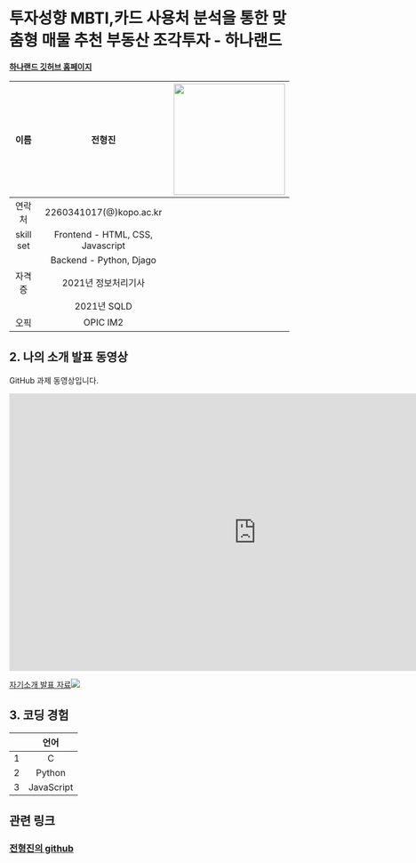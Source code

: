 # 투자성향 MBTI,카드 사용처 분석을 통한 맞춤형 매물 추천 부동산 조각투자 - 하나랜드

[**하나랜드 깃허브 홈페이지**](https://koposoftware.github.io/2022_13_hjjeon/)


|이름 |전형진|<img src="myphoto.png" width="200" height="200"/>|
|:---:|:---:|:---:| 
|연락처 |2260341017(@)kopo.ac.kr|
|skill set| Frontend - HTML, CSS, Javascript|
| | Backend - Python, Djago|
|자격증| 2021년 정보처리기사 |
|| 2021년 SQLD |
|오픽|  OPIC IM2|


## 2. 나의 소개 발표 동영상
GitHub 과제 동영상입니다.
<iframe width="887" height="499" src="https://www.youtube.com/embed/H37v4h77ty4" title="YouTube video player" frameborder="0" allow="accelerometer; autoplay; clipboard-write; encrypted-media; gyroscope; picture-in-picture" allowfullscreen></iframe>


 
[자기소개 발표 자료<img src="introduce.png"/>](/project.pptx)<br>

## 3. 코딩 경험

||언어|
|:---:|:---:| 
|1 |C|
|2|Python|
|3|JavaScript|


## 관련 링크 
### [전형진의 github](https://github.com/hyeongjin97)
